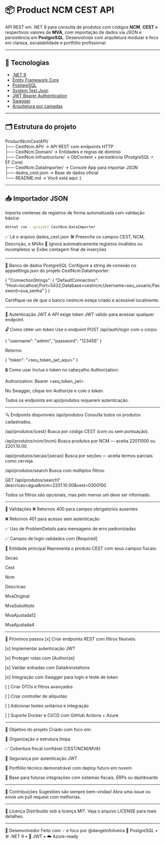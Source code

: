 # 📦 Product NCM CEST API

API REST em .NET 9 para consulta de produtos com códigos **NCM**, **CEST** e respectivos valores de **MVA**, com importação de dados via JSON e persistência em **PostgreSQL**. Desenvolvido com arquitetura modular e foco em clareza, escalabilidade e portfólio profissional.

---

## 🚀 Tecnologias

- [.NET 9](https://dotnet.microsoft.com)
- [Entity Framework Core](https://learn.microsoft.com/ef/)
- [PostgreSQL](https://www.postgresql.org/)
- [System.Text.Json](https://learn.microsoft.com/dotnet/api/system.text.json)
- [JWT Bearer Authentication](https://learn.microsoft.com/aspnet/core/security/authentication/jwt)
- [Swagger](https://swagger.io/)
- [Arquitetura por camadas](#-estrutura-do-projeto)

---

## 🗂️ Estrutura do projeto

ProductNcmCestAPI/  
  ├── CestNcm.API/ → API REST com endpoints HTTP  
  ├── CestNcm.Domain/ → Entidades e regras de domínio  
  ├── CestNcm.Infrastructure/ → DbContext + persistência (PostgreSQL + EF Core)  
  ├── CestNcm.DataImporter/ → Console App para importar JSON  
    ├── dados_cest.json → Base de dados oficial  
  └── README.md → Você está aqui :)
  
---

## 📥 Importador JSON

Importa centenas de registros de forma automatizada com validação básica:

```bash
dotnet run --project CestNcm.DataImporter
```
✅ Lê o arquivo dados_cest.json 🛠️ Preenche os campos CEST, NCM, Descrição, e MVAs 🧼 Ignora automaticamente registros inválidos ou incompletos 📊 Exibe contagem final de inserções

---

🐘 Banco de dados PostgreSQL
Configure a string de conexão no appsettings.json do projeto CestNcm.DataImporter:

{
  "ConnectionStrings": {
    "DefaultConnection": "Host=localhost;Port=5432;Database=cestncm;Username=seu_usuario;Password=sua_senha"
  }
}

Certifique-se de que o banco cestncm esteja criado e acessível localmente.

---

🔐 Autenticação JWT
A API exige token JWT válido para acessar qualquer endpoint.

🔓 Como obter um token
Use o endpoint POST /api/auth/login com o corpo:

{
  "username": "admin",
  "password": "123456"
}

Retorno:

{
  "token": "<seu_token_jwt_aqui>"
}


🔒 Como usar
Inclua o token no cabeçalho Authorization:

Authorization: Bearer <seu_token_jwt>

No Swagger, clique em Authorize e cole o token.

Todos os endpoints em api/produtos requerem autenticação.

---

🔍 Endpoints disponíveis
/api/produtos
Consulta todos os produtos cadastrados.

/api/produtos/{cest}
Busca por código CEST (com ou sem pontuação).

/api/produtos/ncm/{ncm}
Busca produtos por NCM — aceita 22011000 ou 2201.10.00.

/api/produtos/secao/{secao}
Busca por seções — aceita termos parciais como cerveja.

/api/produtos/search
Busca com múltiplos filtros:

GET /api/produtos/search?descricao=água&ncm=2201.10.00&cest=0300100

Todos os filtros são opcionais, mas pelo menos um deve ser informado.

---

📐 Validações
❌ Retornos 400 para campos obrigatórios ausentes

❌ Retornos 401 para acesso sem autenticação

✅ Uso de ProblemDetails para mensagens de erro padronizadas

✅ Campos de login validados com [Required]

🧠 Entidade principal
Representa o produto CEST com seus campos fiscais:

Secao

Cest

Ncm

Descricao

MvaOriginal

MvaSubstituto

MvaAjustada12

MvaAjustada4

---

📌 Próximos passos
[x] Criar endpoints REST com filtros flexíveis

[x] Implementar autenticação JWT

[x] Proteger rotas com [Authorize]

[x] Validar entradas com DataAnnotations

[x] Integração com Swagger para login e teste de token

[ ] Criar DTOs e filtros avançados

[ ] Criar controller de alíquotas

[ ] Adicionar testes unitários e integração

[ ] Suporte Docker e CI/CD com GitHub Actions + Azure

---

💼 Objetivo do projeto
Criado com foco em:

🚧 Organização e estrutura limpa

✅ Cobertura fiscal confiável (CEST/NCM/MVA)

🔐 Segurança por autenticação JWT

💼 Portfólio técnico demonstrável com deploy futuro em nuvem

🧩 Base para futuras integrações com sistemas fiscais, ERPs ou dashboards

---

🤝 Contribuições
Sugestões são sempre bem-vindas! Abra uma issue ou envie um pull request com melhorias.

---

📄 Licença
Distribuído sob a licença MIT. Veja o arquivo LICENSE para mais detalhes.

---


🧾 Desenvolvedor
Feito com 💡 e foco por @dangelofoliveira 🐘 PostgreSQL • ⚙️ .NET 9 • 🔐 JWT • ☁️ Azure-ready
